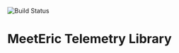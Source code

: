 ![Build Status](https://ericmaino.visualstudio.com/DefaultCollection/_apis/public/build/definitions/5907bea3-3f94-4f2e-be1b-5ac06bae29e8/25/badge)

# MeetEric Telemetry Library
